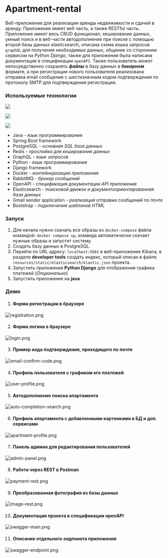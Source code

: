 # Apartment-rental
Веб-приложение для реализации аренды недвижимости и сдачей в аренду. Приложение имеет веб часть,
а также RESTful часть. Приложение имеет весь CRUD функционал, кеширование данных,
умный поиск и в веб-части автодополнение при поиске с помощью второй базы данных elasticsearch,
описана схема языка запросов `graphQL` для получения необходимых данных,
общение со сторонним сервисом на *Python Django*, также для приложения была написана документация в
спецификации `openAPI`. Также пользователь может непосредственно сохранять ___файлы___ в базу данных в **бинарном** формате,
а при регистрации нового пользователя реализована отправка email сообщения с шестизначным кодом подтверждения
по протоколу SMTP для подтверждения регистрации.


### **Используемые технологии**
![](https://skillicons.dev/icons?i=java,idea,spring,postgres,redis,graphql)

![](https://skillicons.dev/icons?i=python,pycharm,django,docker,rabbitmq,elasticsearch)

![](https://skillicons.dev/icons?i=gmail,postman,bootstrap,html,css,js)
* Java - _язык программирования_
* Spring Boot framework
* PostgreSQL - _основная SQL база данных_
* Redis - _прослойка для кеширования данных_
* GraphQL - _язык запросов_
* Python - _язык программирования_
* Django framework
* Docker - _контейнеризация приложения_
* RabbitMQ - _брокер сообщений_
* OpenAPI - _спецификация документации API приложения_
* Elasticsearch - _поисковой движок и документоориентированная база данных_
* Gmail sender application - _реализация отправки сообщений по почте_
* Bootstrap - _подключение шаблонов HTML_

### Запуск

1. Для начала нужно скачать все образы из `docker-compose` файла командой: `docker compose up`, команда
автоматически скачает нужные образы и запустит систему.
2. Создать базу данных в PostgreSQL.
3. Перейти по URL адресу: `localhost:5601` в веб-приложение Kibana, в разделе **developer tools** создать
индекс, который описан в файле `resources/static/elasticsearch/elastic.json` проекта.
4. Запустить приложения **Python Django** для отображения графика платежей (_Опционально_)
5. Запустить приложение на **java**.

### Демо

1) #### Форма регистрации в браузере
![registration.png](github%2Fregistration.png)

2) #### Форма логина в браузере
![login.png](github%2Flogin.png)

3) #### Пример кода подтверждения, приходящего по почте
![email-confirm-code.png](github%2Femail-confirm-code.png)

4) #### Профиль пользователя с графиком его платежей
![user-profile.png](github%2Fuser-profile.png)

5) #### Автодополнение поиска апартамента
![auto-completion-search.png](github%2Fauto-completion-search.png)

6) #### Профиль апартамента с добавленными картинками в БД и доп. сервисами
![apartment-profile.png](github%2Fapartment-profile.png)

7) #### Панель админа для редактирования пользователей
![admin-panel.png](github%2Fadmin-panel.png)

8) #### Работа через REST в Postman
![payment-rest.png](github%2Fpayment-rest.png)

9) #### Преобразованная фотография из базы данных
![image-rest.png](github%2Fimage-rest.png)

10) #### Документация проекта в спецификации openAPI
![swagger-main.png](github%2Fswagger-main.png)

11) #### Описание отдельного эндпоинта приложения
![swagger-endpoint.png](github%2Fswagger-endpoint.png)